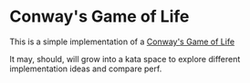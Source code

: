 Conway's Game of Life
======================

This is a simple implementation of a [Conway's Game of Life](http://en.wikipedia.org/wiki/Conway's_Game_of_Life)

It may, should, will grow into a kata space to explore different implementation ideas and compare perf.




